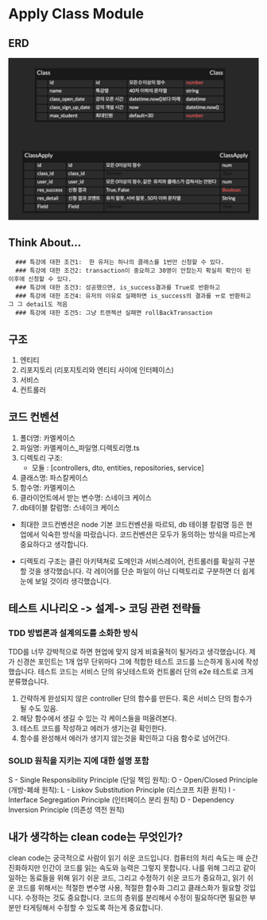 # Apply Class Module

## ERD

![alt text](image.png)

## Think About...

      ### 특강에 대한 조건1:  한 유저는 하나의 클래스를 1번만 신청할 수 있다.
      ### 특강에 대한 조건2: transaction이 중요하고 30명이 안찼는지 확실히 확인이 된 이후에 신청할 수 있다.
      ### 특강에 대한 조건3: 성공했으면, is_success결과를 True로 반환하고
      ### 특강에 대한 조건4: 유저의 이유로 실패하면 is_success의 결과를 ㅠ로 반환하고 그 그 detail도 적음
      ### 특강에 대한 조건5: 그냥 트랜젝션 실패면 rollBackTransaction
      

## 구조

1. 엔티티
2. 리포지토리 (리포지토리와 엔티티 사이에 인터페이스)
3. 서비스
4. 컨트롤러


## 코드 컨벤션

1) 폴더명: 카멜케이스
2) 파일명: 카멜케이스_파일명.디렉토리명.ts
3) 디렉토리 구조:
    - 모듈 : [controllers, dto, entities, repositories, service] 
4) 클래스명: 파스칼케이스
5) 함수명: 카멜케이스
6) 클라이언트에서 받는 변수명: 스네이크 케이스
7) db테이블 칼럼명: 스네이크 케이스

- 최대한 코드컨벤션은 node 기본 코드컨벤션을 따르되, db 테이블 칼럼명 등은 현업에서 익숙한 방식을 따랐습니다. 코드컨벤션은 모두가 동의하는 방식을 따르는게 중요하다고 생각합니다.

- 디렉토리 구조는 클린 아키텍쳐로 도메인과 서비스레이어, 컨트롤러를 확실히 구분할 것을 생각했습니다. 각 레이어를 단순 파일이 아닌 디렉토리로 구분하면 더 쉽게 눈에 보일 것이라 생각했습니다.


## 테스트 시나리오 -> 설계-> 코딩 관련 전략들
### TDD 방법론과 설계의도를 소화한 방식
TDD를 너무 강박적으로 하면 현업에 맞지 않게 비효율적이 될거라고 생각했습니다.
제가 신경쓴 포인트는 1개 업무 단위마다 그에 적합한 테스트 코드를 느슨하게 동시에 작성했습니다.
테스트 코드는 서비스 단의 유닛테스트와 컨트롤러 단의 e2e 테스트로 크게 분류했습니다.
1) 간략하게 완성되지 않은 controller 단의 함수를 만든다. 혹은 서비스 단의 함수가 될 수도 있음.
2) 해당 함수에서 생길 수 있는 각 케이스들을 떠올려본다.
3) 테스트 코드를 작성하고 에러가 생기는걸 확인한다.
4) 함수를 완성해서 에러가 생기지 않는것을 확인하고 다음 함수로 넘어간다. 

### SOLID 원칙을 지키는 지에 대한 설명 포함
S - Single Responsibility Principle (단일 책임 원칙):
O - Open/Closed Principle (개방-폐쇄 원칙):
L - Liskov Substitution Principle (리스코프 치환 원칙)
I - Interface Segregation Principle (인터페이스 분리 원칙)
D - Dependency Inversion Principle (의존성 역전 원칙)

## 내가 생각하는 clean code는 무엇인가?
clean code는 궁극적으로 사람이 읽기 쉬운 코드입니다.
컴퓨터의 처리 속도는 매 순간 진화하지만 인간이 코드를 읽는 속도와 능력은 그렇지 못합니다.
나를 위해 그리고 같이 일하는 동료들을 위해 읽기 쉬운 코드, 그리고 수정하기 쉬운 코드가 중요하고, 
읽기 쉬운 코드를 위해서는 적절한 변수명 사용, 적절한 함수화 그리고 클래스화가 필요할 것입니다.
수정하는 것도 중요합니다. 코드의 층위를 분리해서 수정이 필요하다면 필요한 부분만 타게팅해서 수정할 수 있도록 하는게 중요합니다.
